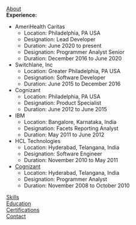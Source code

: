 [About](/assets/about/about-me.md)  
**Experience:**  
- AmeriHealth Caritas  
    - Location: Philadelphia, PA USA  
    - Designation: Lead Developer  
    - Duration: June 2020 to present    
    - Designation: Programmer Analyst Senior  
    - Duration: December 2016 to June 2020  
- Switchlane, Inc  
    - Location: Greater Philadelphia, PA USA  
    - Designation: Software Developer    
    - Duration: June 2015 to December 2016  
- Cognizant  
    - Location: Philadelphia, PA USA  
    - Designation: Product Specialist  
    - Duration: June 2012 to June 2015  
- IBM  
    - Location: Bangalore, Karnataka, India  
    - Designation: Facets Reporting Analyst  
    - Duration: May 2011 to June 2012  
- HCL Technologies  
    - Location: Hyderabad, Telangana, India  
    - Designation: Software Engineer    
    - Duration: November 2010 to May 2011  
- [Cognizant](/assets/experience/e12008-cognizant.md)  
    - Location: Hyderabad, Telangana, India  
    - Designation: Programmer Analyst  
    - Duration: November 2008 to October 2010  

[Skills](/assets/skills/skills.md)  
[Education](/assets/about/education.md)  
[Certifications](/assets/about/certifications.md)  
[Contact](/assets/about/contact-me.md)  
